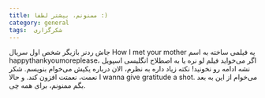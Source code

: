 ```yaml
---
title: ممنونم، بیشتر لطفا :)
category: general
tags:  شکرگزاری
---
```



جاش ردنر بازیگر شخص اول سریال How I met your mother یه فیلمی ساخته به اسم happythankyoumoreplease، اگر می‌خواید فیلم لو نره یا به اصطلاح انگلیسی اسپویل نشه ادامه رو نخونید!
نکته زیاد داره به نظرم، الان درباره یکیش می‌خوام بنویسم. 
شکر نعمت، نعمتت افزون کند.
و حالا I wanna give gratitude a shot. می‌خوام از این به بعد بگم ممنونم، برای همه چی.

